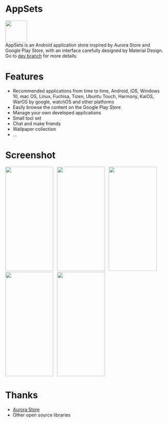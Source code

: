# AppSets
<img src="https://i.loli.net/2020/04/30/kWQH2nTSPXVed4B.png" width="68" height="68"/><br>
AppSets is an Android application store inspired by Aurora Store and Google Play Store, with an interface carefully designed by Material Design.
Go to <a href="https://github.com/Xucaiju/AppSets/tree/dev">dev branch</a> for more details.
# Features
* Recommended applications from time to time, Android, iOS, Windows 10, mac OS, Linux, Fuchisa, Tizen, Ubuntu Touch, Harmony, KaiOS, WarOS by google, watchOS and other platforms
* Easily browse the content on the Google Play Store
* Manage your own developed applications
* Small tool set
* Chat and make friends
* Wallpaper collection
* ...
# Screenshot
<img src="https://i.loli.net/2020/07/20/amhKkt8YETJSXd4.png" width="150" height="325"/>&nbsp;&nbsp;
<img src="https://i.loli.net/2020/07/20/K5hngo4s3q9bRwT.png" width="150" height="325"/>&nbsp;&nbsp;
<img src="https://i.loli.net/2020/07/20/eplMzXRnQgS8ZED.png" width="150" height="325"/>&nbsp;&nbsp;
<img src="https://i.loli.net/2020/07/20/izHlwcnjY9xPfpu.png" width="150" height="325"/>&nbsp;&nbsp;
<img src="https://i.loli.net/2020/07/20/3e1IpXHs2oa65wR.png" width="150" height="325"/>&nbsp;&nbsp;
# Thanks
* <a href="https://gitlab.com/AuroraOSS">Aurora Store</a>
* Other open source libraries

